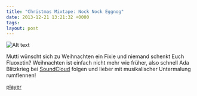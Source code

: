 ```yaml
---
title: "Christmas Mixtape: Nock Nock Eggnog"
date: 2013-12-21 13:21:32 +0000
tags: 
layout: post
---
```

![Alt text](http://31.media.tumblr.com/tumblr_lugrlwTkQx1qgpecho1_500.jpg) 

Mutti wünscht sich zu Weihnachten ein Fixie und niemand schenkt Euch Fluoxetin? Weihnachten ist einfach nicht mehr wie früher, also schnell Ada Blitzkrieg bei <a href="https://soundcloud.com/bangpowwww/sets/nock-nock-eggnog">SoundCloud</a> folgen und lieber mit musikalischer Untermalung rumflennen!


<script src="/javascripts/jquery.js"></script><script src="/javascripts/widget.js"></script>
<a class="widget" href="https://soundcloud.com/bangpowwww/sets/nock-nock-eggnog">player</a></p>
